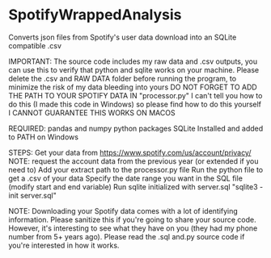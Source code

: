 # SpotifyWrappedAnalysis
Converts json files from Spotify's user data download into an SQLite compatible .csv

IMPORTANT:
The source code includes my raw data and .csv outputs, you can use this to verify that python and sqlite works on your machine.
Please delete the .csv and RAW DATA folder before running the program, to minimize the risk of my data bleeding into yours
DO NOT FORGET TO ADD THE PATH TO YOUR SPOTIFY DATA IN "processor.py"
I can't tell you how to do this (I made this code in Windows) so please find how to do this yourself
I CANNOT GUARANTEE THIS WORKS ON MACOS

REQUIRED:
pandas and numpy python packages
SQLite Installed and added to PATH on Windows


STEPS:
Get your data from https://www.spotify.com/us/account/privacy/
      NOTE: request the account data from the previous year (or extended if you need to)
Add your extract path to the processor.py file
Run the python file to get a .csv of your data
Specify the date range you want in the SQL file (modify start and end variable)
Run sqlite initialized with server.sql
    "sqlite3 -init server.sql"

NOTE:
Downloading your Spotify data comes with a lot of identifying information.
Please sanitize this if you're going to share your source code. 
However, it's interesting to see what they have on you (they had my phone number from 5+ years ago).
Please read the .sql and.py source code if you're interested in how it works. 
